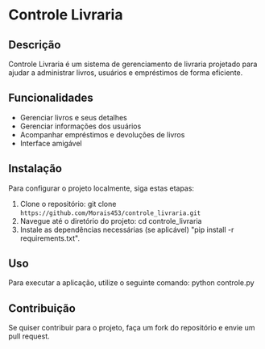 # Controle Livraria

## Descrição
Controle Livraria é um sistema de gerenciamento de livraria projetado para ajudar a administrar livros, usuários e empréstimos de forma eficiente.

## Funcionalidades
- Gerenciar livros e seus detalhes
- Gerenciar informações dos usuários
- Acompanhar empréstimos e devoluções de livros
- Interface amigável

## Instalação
Para configurar o projeto localmente, siga estas etapas:

1. Clone o repositório: git clone `https://github.com/Morais453/controle_livraria.git`
2. Navegue até o diretório do projeto: cd controle_livraria
3. Instale as dependências necessárias (se aplicável) "pip install -r requirements.txt".

## Uso
Para executar a aplicação, utilize o seguinte comando:
    python controle.py

## Contribuição
Se quiser contribuir para o projeto, faça um fork do repositório e envie um pull request.









